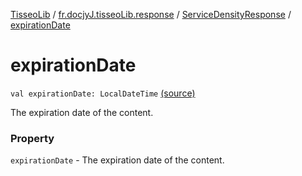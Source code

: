 [TisseoLib](../../index.md) / [fr.docjyJ.tisseoLib.response](../index.md) / [ServiceDensityResponse](index.md) / [expirationDate](./expiration-date.md)

# expirationDate

`val expirationDate: LocalDateTime` [(source)](https://github.com/docjyJ/TisseoLib/tree/master/src/main/kotlin/fr/docjyJ/tisseoLib/response/ServiceDensityResponse.kt#L18)

The expiration date of the content.

### Property

`expirationDate` - The expiration date of the content.